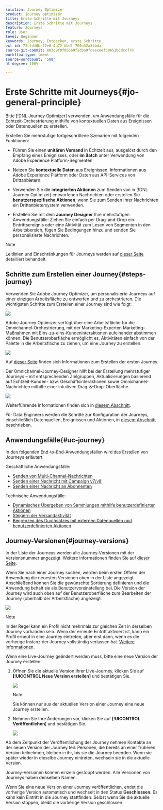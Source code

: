 ```yaml
---
solution: Journey Optimizer
product: journey optimizer
title: Erste Schritte mit Journeys
description: Erste Schritte mit Journeys
feature: Journeys
role: User
level: Beginner
keywords: Journey, Entdecken, erste Schritte
exl-id: 73cfd48b-72e6-4b72-bbdf-700a32a34bda
source-git-commit: 803c9f9f05669fad0a9fdeeceef58652b6dccf70
workflow-type: tm+mt
source-wordcount: '588'
ht-degree: 100%

---
```



# Erste Schritte mit Journeys{#jo-general-principle}

Bitte [!DNL Journey Optimizer] verwenden, um Anwendungsfälle für die Echtzeit-Orchestrierung mithilfe von kontextuellen Daten aus Ereignissen oder Datenquellen zu erstellen.

Erstellen Sie mehrstufige fortgeschrittene Szenarien mit folgenden Funktionen:

* Führen Sie einen **unitären Versand** in Echtzeit aus, ausgelöst durch den Empfang eines Ereignisses, oder **im Batch** unter Verwendung von Adobe Experience Platform-Segmenten.

* Nutzen Sie **kontextuelle Daten** aus Ereignissen, Informationen aus Adobe Experience Platform oder Daten aus API-Services von Drittanbietern.

* Verwenden Sie die **integrierten Aktionen** zum Senden von in [!DNL Journey Optimizer] entworfenen Nachrichten oder erstellen Sie **benutzerspezifische Aktionen**, wenn Sie zum Senden Ihrer Nachrichten ein Drittanbietersystem verwenden.

* Erstellen Sie mit dem **Journey Designer** Ihre mehrstufigen Anwendungsfälle: Ziehen Sie einfach per Drag-and-Drop ein Eintrittsereignis oder eine Aktivität zum Lesen von Segmenten in den Arbeitsbereich, fügen Sie Bedingungen hinzu und senden Sie personalisierte Nachrichten.


>[!NOTE]
>
>Leitlinien und Einschränkungen für Journeys werden auf [dieser Seite](../start/guardrails.md) detailliert behandelt.

## Schritte zum Erstellen einer Journey{#steps-journey}

Verwenden Sie Adobe Journey Optimizer, um personalisierte Journeys auf einer einzigen Arbeitsfläche zu entwerfen und zu orchestrieren. Die wichtigsten Schritte zum Erstellen einer Journey sind wie folgt:

![](assets/journey-creation-process.png)

Adobe Journey Optimizer verfügt über eine Arbeitsfläche für die Omnichannel-Orchestrierung, mit der Marketing-Experten Marketing-Maßnahmen mit Eins-zu-eins-Kundeninteraktionen aufeinander abstimmen können. Die Benutzeroberfläche ermöglicht es, Aktivitäten einfach von der Palette in die Arbeitsfläche zu ziehen, um eine Journey zu erstellen.

![](assets/interface-journeys.png)

Auf [dieser Seite](journey-gs.md) finden sich Informationen zum Erstellen der ersten Journey.

Der Omnichannel-Journey-Designer hilft bei der Erstellung mehrstufiger Journeys – mit entsprechenden Zielgruppen, Aktualisierungen basierend auf Echtzeit-Kunden- bzw. Geschäftsinteraktionen sowie Omnichannel-Nachrichten mithilfe einer intuitiven Drag-&amp;-Drop-Oberfläche.

![](assets/journey38.png)

Weiterführende Informationen finden sich in [diesem Abschnitt](using-the-journey-designer.md).

Für Data Engineers werden die Schritte zur Konfiguration der Journeys, einschließlich Datenquellen, Ereignissen und Aktionen, in [diesem Abschnitt](../configuration/about-data-sources-events-actions.md) beschrieben.


## Anwendungsfälle{#uc-journey}

In den folgenden End-to-End-Anwendungsfällen wird das Erstellen von Journeys erläutert.

Geschäftliche Anwendungsfälle:

* [Senden von Multi-Channel-Nachrichten](journeys-uc.md)
* [Senden einer Nachricht mit Campaign v7/v8](ajo-ac.md)
* [Senden einer Nachricht an Abonnenten](message-to-subscribers-uc.md)

Technische Anwendungsfälle:

* [Dynamisches Übergeben von Sammlungen mithilfe benutzerdefinierter Aktionen](collections.md)
* [Steigern der Versandaktivität](ramp-up-deliveries-uc.md)
* [Begrenzen des Durchsatzes mit externen Datenquellen und benutzerdefinierten Aktionen](limit-throughput.md)

## Journey-Versionen{#journey-versions}

In der Liste der Journeys werden alle Journey-Versionen mit der Versionsnummer angezeigt. Weitere Informationen finden Sie auf [dieser Seite](../building-journeys/using-the-journey-designer.md).

Wenn Sie nach einer Journey suchen, werden beim ersten Öffnen der Anwendung die neuesten Versionen oben in der Liste angezeigt. Anschließend können Sie die gewünschte Sortierung definieren und die Anwendung behält sie als Benutzervoreinstellung bei. Die Version der Journey wird auch oben auf der Benutzeroberfläche zum Bearbeiten der Journey (oberhalb der Arbeitsfläche) angezeigt.

![](assets/journeyversions1.png)

>[!NOTE]
>
>In der Regel kann ein Profil nicht mehrmals zur gleichen Zeit in derselben Journey vorhanden sein. Wenn der erneute Eintritt aktiviert ist, kann ein Profil erneut in eine Journey eintreten, aber erst dann, wenn es die vorherige Instanz der Journey vollständig verlassen hat. [Weitere Informationen](end-journey.md).

Wenn eine Live-Journey geändert werden muss, bitte eine neue Version der Journey erstellen.

1. Öffnen Sie die aktuelle Version Ihrer Live-Journey, klicken Sie auf **[!UICONTROL Neue Version erstellen]** und bestätigen Sie.

   ![](assets/journeyversions2.png)

   >[!NOTE]
   >
   >Sie können nur aus der aktuellen Version einer Journey eine neue Journey erstellen.

1. Nehmen Sie Ihre Änderungen vor, klicken Sie auf **[!UICONTROL Veröffentlichen]** und bestätigen Sie.

   ![](assets/journeyversions3.png)

Ab dem Zeitpunkt der Veröffentlichung der Journey nehmen Kontakte an der neuen Version der Journey teil. Personen, die bereits an einer früheren Version teilnehmen, bleiben in ihr, bis sie die Journey beenden. Wenn sie später wieder in dieselbe Journey eintreten, wechseln sie in die aktuelle Version.

Journey-Versionen können einzeln gestoppt werden. Alle Versionen von Journeys haben denselben Namen.

Wenn Sie eine neue Version einer Journey veröffentlichen, endet die vorherige Version automatisch und wechselt in den Status **Geschlossen**. Es kann kein Eintritt in die Journey stattfinden. Selbst wenn Sie die aktuelle Version stoppen, bleibt die vorherige Version geschlossen.
